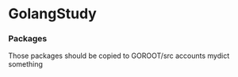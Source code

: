 # GolangStudy

### Packages
Those packages should be copied to GOROOT/src
accounts  mydict  something